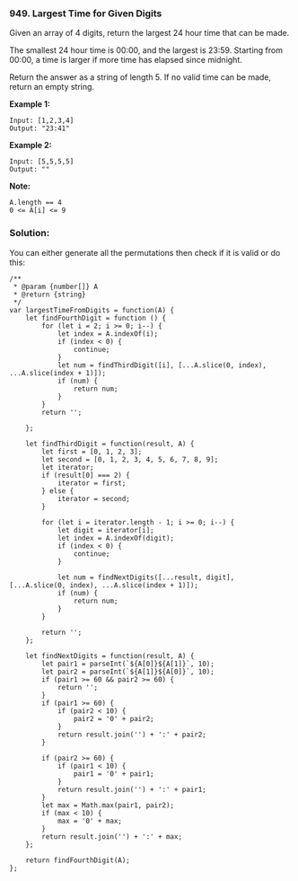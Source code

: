 ### 949. Largest Time for Given Digits

Given an array of 4 digits, return the largest 24 hour time that can be made.

The smallest 24 hour time is 00:00, and the largest is 23:59.  Starting from 00:00, a time is larger if more time has elapsed since midnight.

Return the answer as a string of length 5.  If no valid time can be made, return an empty string.
 
**Example 1:**
```
Input: [1,2,3,4]
Output: "23:41"
```

**Example 2:**

```
Input: [5,5,5,5]
Output: ""
``` 

**Note:**
```
A.length == 4
0 <= A[i] <= 9
```


### Solution:
You can either generate all the permutations then check if it is valid or do this:

```
/**
 * @param {number[]} A
 * @return {string}
 */
var largestTimeFromDigits = function(A) {
    let findFourthDigit = function () {
        for (let i = 2; i >= 0; i--) {
            let index = A.indexOf(i);
            if (index < 0) {
                continue;
            }
            let num = findThirdDigit([i], [...A.slice(0, index), ...A.slice(index + 1)]);
            if (num) {
                return num;
            }
        }
        return '';
        
    };
        
    let findThirdDigit = function(result, A) {
        let first = [0, 1, 2, 3];
        let second = [0, 1, 2, 3, 4, 5, 6, 7, 8, 9];
        let iterator;
        if (result[0] === 2) {
            iterator = first;
        } else {
            iterator = second;
        }
        
        for (let i = iterator.length - 1; i >= 0; i--) {
            let digit = iterator[i];
            let index = A.indexOf(digit);
            if (index < 0) {
                continue;
            }
            
            let num = findNextDigits([...result, digit], [...A.slice(0, index), ...A.slice(index + 1)]);
            if (num) {
                return num;
            }
        }
        
        return '';
    };
    
    let findNextDigits = function(result, A) {
        let pair1 = parseInt(`${A[0]}${A[1]}`, 10);
        let pair2 = parseInt(`${A[1]}${A[0]}`, 10);
        if (pair1 >= 60 && pair2 >= 60) {
            return '';
        }
        if (pair1 >= 60) {
            if (pair2 < 10) {
                pair2 = '0' + pair2;
            }
            return result.join('') + ':' + pair2;
        }
        
        if (pair2 >= 60) {
            if (pair1 < 10) {
                pair1 = '0' + pair1;
            }            
            return result.join('') + ':' + pair1;
        }
        let max = Math.max(pair1, pair2);
        if (max < 10) {
            max = '0' + max;
        }
        return result.join('') + ':' + max;
    };
    
    return findFourthDigit(A);
};
```
